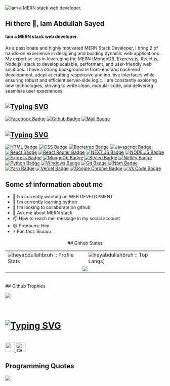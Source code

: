 ![Iam a MERN stack web developer.](https://i.postimg.cc/Ss1SFdpX/Linked-In-Article-Cover-Image-1.png)

## Hi there 👋, Iam Abdullah Sayed
#### Iam a MERN stack web developer.

As a passionate and highly motivated MERN Stack Developer, I bring 2 of hands-on experience in designing and building dynamic web applications. My expertise lies in leveraging the MERN (MongoDB, Express.js, React.js, Node.js) stack to develop scalable, performant, and user-friendly web solutions. I have a strong background in front-end and back-end development, adept at crafting responsive and intuitive interfaces while ensuring robust and efficient server-side logic. I am constantly exploring new technologies, striving to write clean, modular code, and delivering seamless user experiences.

<h2 align="left"><a href="https://git.io/typing-svg"><img src="https://readme-typing-svg.demolab.com?font=Poppins&weight=500&size=30&duration=6000&pause=3000&color=009DC5&width=435&lines=Connect+with+me" alt="Typing SVG" /></a></h2>

[![Facebook Badge](https://img.shields.io/badge/Facebook-1877F2?style=for-the-badge&logo=facebook&logoColor=white)](https://facebook.com/Mr.Pie0)
[![Github Badge](https://img.shields.io/badge/GitHub-100000?style=for-the-badge&logo=github&logoColor=white)](https://github.com/heyabdullahbruh)
[![Mail Badge](https://img.shields.io/badge/Gmail-D14836?style=for-the-badge&logo=gmail&logoColor=white)](mailto:abdullah.shayed@proton.me)
<br>
<h2><a href="https://git.io/typing-svg"><img src="https://readme-typing-svg.demolab.com?font=Poppins&weight=500&size=30&duration=6000&pause=3000&color=009DC5&width=435&lines=Skills" alt="Typing SVG" /></a></h2>


[![HTML Badge](https://img.shields.io/badge/HTML5-E34F26?style=for-the-badge&logo=html5&logoColor=white)](https://github.com/heyabdullahbruh)
[![CSS Badge](https://img.shields.io/badge/CSS3-1572B6?style=for-the-badge&logo=css3&logoColor=white)](https://github.com/heyabdullahbruh)
[![Bootstrap Badge](https://img.shields.io/badge/Bootstrap-563D7C?style=for-the-badge&logo=bootstrap&logoColor=white)](https://github.com/heyabdullahbruh)
[![Javascript Badge](https://img.shields.io/badge/JavaScript-F7DF1E?style=for-the-badge&logo=javascript&logoColor=black)](https://github.com/heyabdullahbruh)
[![React Badge](https://img.shields.io/badge/React-20232A?style=for-the-badge&logo=react&logoColor=61DAFB)](https://github.com/heyabdullahbruh)
[![React Router Badge](https://img.shields.io/badge/React_Router-CA4245?style=for-the-badge&logo=react-router&logoColor=white)](https://github.com/heyabdullahbruh)
[![NEXT.JS Badge](https://img.shields.io/badge/Next.Js-black?style=for-the-badge)](https://github.com/heyabdullahbruh)
[![NODE.JS Badge](https://img.shields.io/badge/Node.Js-black?style=for-the-badge&logo=Node.Js&logoColor=green)](https://github.com/heyabdullahbruh)
[![Express Badge](https://img.shields.io/badge/EXpress.Js-black?style=for-the-badge&logo=Express&logoColor=green)](https://github.com/heyabdullahbruh)
[![MongoDb Badge](https://img.shields.io/badge/MongoDb-fff?style=for-the-badge&logo=MongoDb&logoColor=green)](https://github.com/heyabdullahbruh)
[![Styled Badge](https://img.shields.io/badge/styled--components-DB7093?style=for-the-badge&logo=styled-components&logoColor=white)](https://github.com/heyabdullahbruh)
[![Netlify Badge](https://img.shields.io/badge/Netlify-00C7B7?style=for-the-badge&logo=netlify&logoColor=white)](https://github.com/heyabdullahbruh)
[![Python Badge](https://img.shields.io/badge/Python-14354C?style=for-the-badge&logo=python&logoColor=white)](https://github.com/heyabdullahbruh)
[![Windows Badge](https://img.shields.io/badge/Windows-0078D6?style=for-the-badge&logo=windows&logoColor=white)](https://github.com/heyabdullahbruh)
[![Git Badge](https://img.shields.io/badge/git-f34f29?style=for-the-badge&logo=git&logoColor=white)](https://github.com/heyabdullahbruh)
[![Npm Badge](https://img.shields.io/badge/npm-d7141a?style=for-the-badge&logo=npm&logoColor=white)](https://github.com/heyabdullahbruh)
[![Yarn Badge](https://img.shields.io/badge/yarn-0078D6?style=for-the-badge&logo=yarn&logoColor=white)](https://github.com/heyabdullahbruh)
[![Vercel Badge](https://img.shields.io/badge/vercel-000?style=for-the-badge&logo=vercel&logoColor=white)](https://github.com/heyabdullahbruh)
[![Google Chrome Badge](https://img.shields.io/badge/google_chrome-556532?style=for-the-badge&logo=googlechrome&logoColor=white)](https://github.com/heyabdullahbruh)
[![Vs Code Badge](https://img.shields.io/badge/Visual_Studio_Code-0078D6?style=for-the-badge&logo=visualstudiocode&logoColor=white)](https://github.com/heyabdullahbruh)
<br>
## Some sf information about me 
- 🔭 I’m currently working on WEB DEVELOPMENT 
- 🌱 I’m currently learning python 
- 👯 I’m looking to collaborate on github 
- 💬 Ask me about MERN stack 
- 📫 How to reach me: message in my social account 
- 😄 Pronouns: Him 
- ⚡ Fun fact: Siuuuu 

<p align="center">
   <table>
   ## Github States
       <tr>
       <td><img alt="heyabdullahbruh :: Profile Stats" src="https://github-readme-stats.vercel.app/api?username=heyabdullahbruh&theme=blue-green&amp;show_icons=true&amp;count_private=true&amp;hide_border=true" /></td>
       <td><img alt="heyabdullahbruh :: Top Langs]" src="https://github-readme-stats.vercel.app/api/top-langs/?username=heyabdullahbruh&langs_count=14&theme=blue-green&layout=compact&hide=html"> </td>
     </tr>
     <tr>
        <td colspan="2" align="center"><img  align="center" src="https://github-readme-streak-stats.herokuapp.com?user=heyabdullahbruh&theme=blue-green&hide_border=true"></td>
     </tr>
   </table>
</p>
<br>
## Github Trophies
<br>

![](https://github-profile-trophy.vercel.app/?username=heyabdullahbruh&theme=radical&no-frame=false&no-bg=false&margin-w=4)

<br>

<h1 align="left"><a href="https://git.io/typing-svg"><img src="https://readme-typing-svg.demolab.com?font=Poppins&weight=500&size=30&duration=6000&pause=3000&color=009DC5&width=435&lines=Profile+Followers+and+Views" alt="Typing SVG" /></a></h1>
<br>

<a href="https://github.com/heyabdullahbruh/github-profile-views-counter">
    <img src="https://komarev.com/ghpvc/?username=heyabdullahbruh"  height="30">
</a>
<a href="https://github.com/heyabdullahbruh?tab=followers">
<img src="https://img.shields.io/github/followers/heyabdullahbruh?label=Followers&style=social" alt="GitHub Badge"  height="30"></a><br/>

## Programming Quotes

![](https://quotes-github-readme.vercel.app/api?quote=Transforming%20ideas%20into%20reality%20with%20seamless%20full-stack%20solutions%E2%80%94where%20innovation%20meets%20functionality%20to%20elevate%20your%20business%20to%20the%20next%20level..&type=horizontal&theme=dark&author=Mr.PieX)

